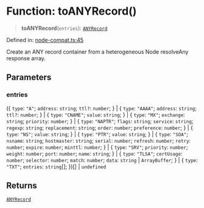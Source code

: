 # Function: toANYRecord()

> **toANYRecord**(`entries`): [`ANYRecord`](../interfaces/ANYRecord.md)

Defined in: [node-compat.ts:45](https://github.com/Nick2bad4u/dnsValidator/blob/main/src/node-compat.ts#L45)

Create an ANY record container from a heterogeneous Node resolveAny response array.

## Parameters

### entries

(\{ `type`: `"A"`; `address`: `string`; `ttl?`: `number`; \} \| \{ `type`: `"AAAA"`; `address`: `string`; `ttl?`: `number`; \} \| \{ `type`: `"CNAME"`; `value`: `string`; \} \| \{ `type`: `"MX"`; `exchange`: `string`; `priority`: `number`; \} \| \{ `type`: `"NAPTR"`; `flags`: `string`; `service`: `string`; `regexp`: `string`; `replacement`: `string`; `order`: `number`; `preference`: `number`; \} \| \{ `type`: `"NS"`; `value`: `string`; \} \| \{ `type`: `"PTR"`; `value`: `string`; \} \| \{ `type`: `"SOA"`; `nsname`: `string`; `hostmaster`: `string`; `serial`: `number`; `refresh`: `number`; `retry`: `number`; `expire`: `number`; `minttl`: `number`; \} \| \{ `type`: `"SRV"`; `priority`: `number`; `weight`: `number`; `port`: `number`; `name`: `string`; \} \| \{ `type`: `"TLSA"`; `certUsage`: `number`; `selector`: `number`; `match`: `number`; `data`: `string` \| `ArrayBuffer`; \} \| \{ `type`: `"TXT"`; `entries`: `string`[]; \})[] | `undefined`

## Returns

[`ANYRecord`](../interfaces/ANYRecord.md)
